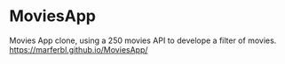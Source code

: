# MoviesApp

Movies App clone, using a 250 movies API to develope a filter of movies.
https://marferbl.github.io/MoviesApp/
